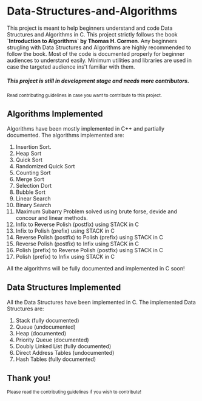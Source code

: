 # Data-Structures-and-Algorithms
<p>This project is meant to help beginners understand and code Data Structures and Algorithms
in C. This project strictly follows the book <strong>`Introduction to Algorithms` by Thomas H. Cormen</strong>.
Any beginners strugling with Data Structures and Algorithms are highly recommended to follow
the book. Most of the code is documented properly for beginner audiences to understand easily.
Minimum utilities and libraries are used in case the targeted audience ins't familiar with them.</p>
<p><h5> This project is still in development stage and needs more contributors. </h5></p>
<p><small> Read contributing guidelines in case you want to contribute to this project.</small></p>

## Algorithms Implemented
<p> Algorithms have been mostly implemented in C++ and partially documented. The algorithms implemented are:
<ol>
  <li>Insertion Sort.</li>
  <li> Heap Sort </li>
  <li> Quick Sort </li>
  <li> Randomized Quick Sort </li>
  <li> Counting Sort </li>
  <li> Merge Sort </li>
  <li> Selection Dort </li>
  <li> Bubble Sort </li>
  <li> Linear Search </li>
  <li> Binary Search </li>
  <li> Maximum Subarry Problem solved using brute forse, devide and concour and linear methods. </li>
  <li> Infix to Reverse Polish (postfix) using STACK in C</li>
  <li> Infix to Polish (prefix) using STACK in C</li>
  <li> Reverse Polish (postfix) to Polish (prefix) using STACK in C</li>
  <li> Reverse Polish (postfix) to Infix using STACK in C</li>
  <li> Polish (prefix) to Reverse Polish (postfix) using STACK in C</li>
  <li> Polish (prefix) to Infix using STACK in C</li>
</ol>
</p>
<p> All the algorithms will be fully documented and implemented in C soon! </p>
  
## Data Structures Implemented
<p> All the Data Structures have been implemented in C. The implemented Data Structures are:
  <ol>
    <li> Stack (fully documented)</li>
    <li> Queue (undocumented) </li>
    <li> Heap (documented) </li>
    <li> Priority Queue (documented) </li>
    <li> Doubly Linked List (fully documented) </li>
    <li> Direct Address Tables (undocumented) </li>
    <li> Hash Tables (fully documented) </li>
  </ol>
</p>

## Thank you!
<small> Please read the contributing guidelines if you wish to contribute!</small>
